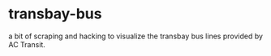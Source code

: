 # transbay-bus
a bit of scraping and hacking to visualize the transbay bus lines provided by AC Transit.
